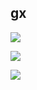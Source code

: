 ## gx

![](https://i.gifer.com/Fa1N.gif)

![](https://github-readme-stats.vercel.app/api?username=gxzass&hide=prs,contribs&title_color=ffffff&icon_color=ffffff&text_color=efefef&bg_color=0000&show_icons=true)

![](https://komarev.com/ghpvc/?username=gxzass&color=141414)

